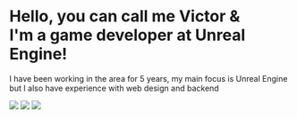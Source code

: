 # Hello, you can call me Victor & <br>I'm a game developer at Unreal Engine!

<div style="display: inline_block">
<p>I have been working in the area for 5 years, my main focus is Unreal Engine but I also have experience with web design and backend</p>
</div>

<div> 
 <a href="[https://discord.gg/vkJvJRBe7H](https://discord.gg/8jsepJkW3D)" target="_blank"><img src="https://img.shields.io/badge/Discord-7289DA?style=for-the-badge&logo=discord&logoColor=white" target="_blank"></a> 
  <a href = "mailto:vihemero@gmail.com"><img src="https://img.shields.io/badge/-Gmail-%23333?style=for-the-badge&logo=gmail&logoColor=white" target="_blank"></a>
  <a href="https://www.linkedin.com/in/victor-henrique-72025928b/" target="_blank"><img src="https://img.shields.io/badge/-LinkedIn-%230077B5?style=for-the-badge&logo=linkedin&logoColor=white" target="_blank"></a> 
  
</div>

